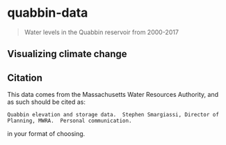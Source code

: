 # quabbin-data

> Water levels in the Quabbin reservoir from 2000-2017

## Visualizing climate change


## Citation
This data comes from the Massachusetts Water Resources Authority, and as such should be cited as:

`Quabbin elevation and storage data.  Stephen Smargiassi, Director of Planning, MWRA.  Personal communication.`

in your format of choosing.
